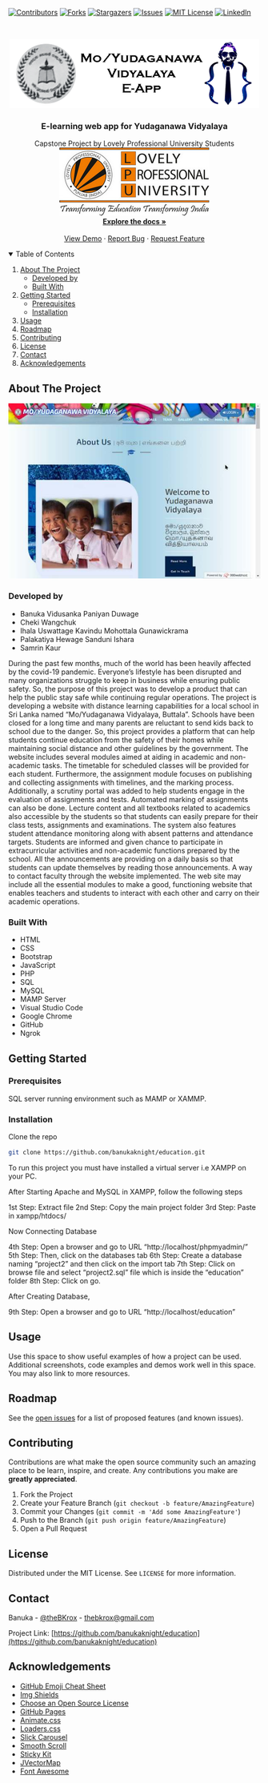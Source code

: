 <!--
*** https://www.markdownguide.org/basic-syntax/#reference-style-links
-->
[![Contributors][contributors-shield]][contributors-url]
[![Forks][forks-shield]][forks-url]
[![Stargazers][stars-shield]][stars-url]
[![Issues][issues-shield]][issues-url]
[![MIT License][license-shield]][license-url]
[![LinkedIn][linkedin-shield]][linkedin-url]


<!-- PROJECT LOGO -->
<br />
<p align="center">
  <a href="https://yudaganawa.000webhostapp.com">
    <img src="images/readme/2in1.png" alt="Logo" width="500" height="138">
  </a>

  <h3 align="center">E-learning web app for Yudaganawa Vidyalaya</h3>

  <p align="center">
    Capstone Project by Lovely Professional University Students
    <br />
    <a href="https://yudaganawa.000webhostapp.com">
    <img src="images/readme/lpu.jpg" alt="Logo" width="300" height="136">
  </a>
  <br />
    <a href="https://github.com/banukaknight/education"><strong>Explore the docs »</strong></a>
    <br />
    <br />
    <a href="https://github.com/banukaknight/education">View Demo</a>
    ·
    <a href="https://github.com/banukaknight/education/issues">Report Bug</a>
    ·
    <a href="https://github.com/banukaknight/education/issues">Request Feature</a>
  </p>
</p>



<!-- TABLE OF CONTENTS -->
<details open="open">
  <summary>Table of Contents</summary>
  <ol>
    <li>
      <a href="#about-the-project">About The Project</a>
      <ul>
        <li><a href="#developed-by">Developed by</a></li>
        <li><a href="#built-with">Built With</a></li>
      </ul>
    </li>
    <li>
      <a href="#getting-started">Getting Started</a>
      <ul>
        <li><a href="#prerequisites">Prerequisites</a></li>
        <li><a href="#installation">Installation</a></li>
      </ul>
    </li>
    <li><a href="#usage">Usage</a></li>
    <li><a href="#roadmap">Roadmap</a></li>
    <li><a href="#contributing">Contributing</a></li>
    <li><a href="#license">License</a></li>
    <li><a href="#contact">Contact</a></li>
    <li><a href="#acknowledgements">Acknowledgements</a></li>
  </ol>
</details>



<!-- ABOUT THE PROJECT -->
## About The Project

[![Product Name Screen Shot][product-screenshot]](https://yudaganawa.000webhostapp.com)

### Developed by
* Banuka Vidusanka Paniyan Duwage
* Cheki Wangchuk
* Ihala Uswattage Kavindu Mohottala Gunawickrama
* Palakatiya Hewage Sanduni Ishara
* Samrin Kaur

During the past few months, much of the world has been heavily affected by the covid-19 pandemic. Everyone’s lifestyle has been disrupted and many organizations struggle to keep in business while ensuring public safety. So, the purpose of this project was to develop a product that can help the public stay safe while continuing regular operations.
The project is developing a website with distance learning capabilities for a local school in Sri Lanka named “Mo/Yudaganawa Vidyalaya, Buttala”. Schools have been closed for a long time and many parents are reluctant to send kids back to school due to the danger. So, this project provides a platform that can help students continue education from the safety of their homes while maintaining social distance and other guidelines by the government.
The website includes several modules aimed at aiding in academic and non-academic tasks. The timetable for scheduled classes will be provided for each student. Furthermore, the assignment module focuses on publishing and collecting assignments with timelines, and the marking process.
Additionally, a scrutiny portal was added to help students engage in the evaluation of assignments and tests. Automated marking of assignments can also be done.
Lecture content and all textbooks related to academics also accessible by the students so that students can easily prepare for their class tests, assignments and examinations. The system also features student attendance monitoring along with absent patterns and attendance targets.
Students are informed and given chance to participate in extracurricular activities and non-academic functions prepared by the school. All the announcements are providing on a daily basis so that students can update themselves by reading those announcements. A way to contact faculty through the website implemented.
The web site may include all the essential modules to make a good, functioning website that enables teachers and students to interact with each other and carry on their academic operations.

### Built With

* HTML
* CSS
* Bootstrap
* JavaScript
* PHP
* SQL
* MySQL
* MAMP Server
* Visual Studio Code
* Google Chrome
* GitHub
* Ngrok



<!-- GETTING STARTED -->
## Getting Started

### Prerequisites
SQL server running environment such as MAMP or XAMMP.


### Installation

Clone the repo
   ```sh
   git clone https://github.com/banukaknight/education.git
   ```
   
To run this project you must have installed a virtual server i.e XAMPP on your PC. 

After Starting Apache and MySQL in XAMPP, follow the following steps

1st Step: Extract file
2nd Step: Copy the main project folder
3rd Step: Paste in xampp/htdocs/

Now Connecting Database

4th Step: Open a browser and go to URL “http://localhost/phpmyadmin/”
5th Step: Then, click on the databases tab
6th Step: Create a database naming “project2” and then click on the import tab
7th Step: Click on browse file and select “project2.sql” file which is inside the “education” folder
8th Step: Click on go.

After Creating Database,

9th Step: Open a browser and go to URL “http://localhost/education”



<!-- USAGE EXAMPLES -->
## Usage

Use this space to show useful examples of how a project can be used. Additional screenshots, code examples and demos work well in this space. You may also link to more resources.



<!-- ROADMAP -->
## Roadmap

See the [open issues](https://github.com/banukaknight/education/issues) for a list of proposed features (and known issues).



<!-- CONTRIBUTING -->
## Contributing

Contributions are what make the open source community such an amazing place to be learn, inspire, and create. Any contributions you make are **greatly appreciated**.

1. Fork the Project
2. Create your Feature Branch (`git checkout -b feature/AmazingFeature`)
3. Commit your Changes (`git commit -m 'Add some AmazingFeature'`)
4. Push to the Branch (`git push origin feature/AmazingFeature`)
5. Open a Pull Request



<!-- LICENSE -->
## License

Distributed under the MIT License. See `LICENSE` for more information.



<!-- CONTACT -->
## Contact

Banuka - [@theBKrox](https://twitter.com/theBKrox) - thebkrox@gmail.com

Project Link: [https://github.com/banukaknight/education](https://github.com/banukaknight/education)



<!-- ACKNOWLEDGEMENTS -->
## Acknowledgements
* [GitHub Emoji Cheat Sheet](https://www.webpagefx.com/tools/emoji-cheat-sheet)
* [Img Shields](https://shields.io)
* [Choose an Open Source License](https://choosealicense.com)
* [GitHub Pages](https://pages.github.com)
* [Animate.css](https://daneden.github.io/animate.css)
* [Loaders.css](https://connoratherton.com/loaders)
* [Slick Carousel](https://kenwheeler.github.io/slick)
* [Smooth Scroll](https://github.com/cferdinandi/smooth-scroll)
* [Sticky Kit](http://leafo.net/sticky-kit)
* [JVectorMap](http://jvectormap.com)
* [Font Awesome](https://fontawesome.com)





<!-- MARKDOWN LINKS & IMAGES -->
<!-- https://www.markdownguide.org/basic-syntax/#reference-style-links -->
[contributors-shield]: https://img.shields.io/github/contributors/banukaknight/education.svg?style=for-the-badge
[contributors-url]: https://github.com/banukaknight/education/graphs/contributors
[forks-shield]: https://img.shields.io/github/forks/banukaknight/education.svg?style=for-the-badge
[forks-url]: https://github.com/banukaknight/education/network/members
[stars-shield]: https://img.shields.io/github/stars/banukaknight/education.svg?style=for-the-badge
[stars-url]: https://github.com/banukaknight/education/stargazers
[issues-shield]: https://img.shields.io/github/issues/banukaknight/education.svg?style=for-the-badge
[issues-url]: https://github.com/banukaknight/education/issues
[license-shield]: https://img.shields.io/github/license/banukaknight/education.svg?style=for-the-badge
[license-url]: https://github.com/banukaknight/education/blob/master/LICENSE.txt
[linkedin-shield]: https://img.shields.io/badge/-LinkedIn-black.svg?style=for-the-badge&logo=linkedin&colorB=555
[linkedin-url]: https://www.linkedin.com/in/banuka
[product-screenshot]: images/readme/scr.jpg

